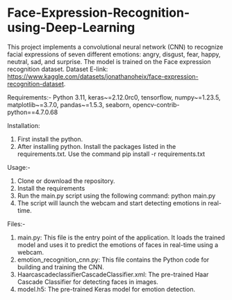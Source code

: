 # Face-Expression-Recognition-using-Deep-Learning
This project implements a convolutional neural network (CNN) to recognize facial expressions of seven different emotions: angry, disgust, fear, happy, neutral, sad, and surprise. The model is trained on the Face expression recognition dataset. Dataset E-link: https://www.kaggle.com/datasets/jonathanoheix/face-expression-recognition-dataset.

Requirements:-
Python 3.11,
keras~=2.12.0rc0,
tensorflow,
numpy~=1.23.5,
matplotlib~=3.7.0,
pandas~=1.5.3,
seaborn,
opencv-contrib-python==4.7.0.68

Installation:
1. First install the python.
2. After installing python. Install the packages listed in the requirements.txt. Use the command pip install -r requirements.txt 

Usage:-
1. Clone or download the repository.
2. Install the requirements
2. Run the main.py script using the following command:
   python main.py
3. The script will launch the webcam and start detecting emotions in real-time.

Files:-
1. main.py: This file is the entry point of the application. It loads the trained model and uses it to predict the emotions of faces in real-time using a webcam.
2. emotion_recognition_cnn.py: This file contains the Python code for building and training the CNN.
3. HaarcascadeclassifierCascadeClassifier.xml: The pre-trained Haar Cascade Classifier for detecting faces in images.
4. model.h5: The pre-trained Keras model for emotion detection.

